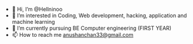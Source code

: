 - 👋 Hi, I’m @Hellninoo 
- 👀 I’m interested in Coding, Web development, hacking, application and machine learning
- 🌱 I’m currently pursuing BE Computer engineering (FIRST YEAR)
- 📫 How to reach me anushanchan33@gmail.com 


